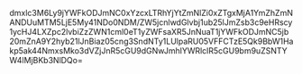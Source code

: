 dmxlc3M6Ly9jYWFkODJmNC0xYzcxLTRhYjYtZmNlZi0xZTgxMjA1YmZhZmNANDUuMTM5LjE5My41NDo0NDM/ZW5jcnlwdGlvbj1ub25lJmZsb3c9eHRscy1ycHJ4LXZpc2lvbiZzZWN1cml0eT1yZWFsaXR5JnNuaT1jYWFkODJmNC5jb20mZnA9Y2hyb21lJnBiaz05cng3SndNTy1LUlpaRU05VFFCTzE5Qk9BbW1Hakp5ak44NmxsMko3dVZjJnR5cGU9dGNwJmhlYWRlclR5cGU9bm9uZSNTYW4lMjBKb3NlDQo=
